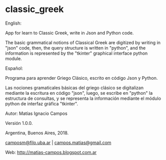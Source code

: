 # classic_greek

English:

App for learn to Classic Greek, write in Json and Python code.

The basic grammatical notions of Classical Greek are digitized by writing in "json" code, then, the query structure is written in "python", and the information is represented by the "tkinter" graphical interface python module.

Español:

Programa para aprender Griego Clásico, escrito en código Json y Python.

Las nociones gramaticales básicas del griego clásico se digitalizan mediante la escritura en código "json", luego, se escribe en "python" la estructura de consultas, y se representa la información mediante el módulo python de interfaz gráfica "tkinter".


Autor: Matías Ignacio Campos

Versión 1.0.0.

Argentina, Buenos Aires, 2018.

<camposm@filo.uba.ar> | <campos.matias@gmail.com> 

Web: <http://matias-campos.blogspot.com.ar>
